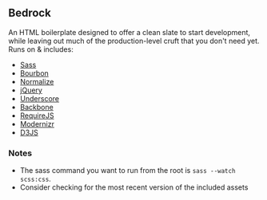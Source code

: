 ## Bedrock

An HTML boilerplate designed to offer a clean slate to start development, while leaving out much of the production-level cruft that you don't need yet. Runs on & includes:

- [Sass](http://sass-lang.com)
- [Bourbon](http://bourbon.io)
- [Normalize](http://necolas.github.io/normalize.css/)
- [jQuery](http://jquery.com)
- [Underscore](http://underscorejs.org)
- [Backbone](http://backbonejs.org)
- [RequireJS](http://requirejs.org)
- [Modernizr](http://modernizr.com)
- [D3JS](http://d3js.org)

### Notes

- The sass command you want to run from the root is `sass --watch scss:css`.
- Consider checking for the most recent version of the included assets
